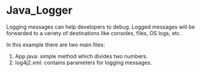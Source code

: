 # Java_Logger

Logging messages can help developers to debug. Logged messages will be forwarded to a variety of destinations like consoles, files, OS logs, etc.

In this example there are two main files:
1. App.java: simple method which divides two numbers.
2. log4j2.xml: contains parameters for logging messages.
